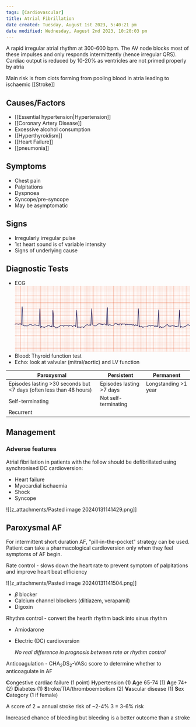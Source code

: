 ```yaml
---
tags: [Cardiovascular]
title: Atrial Fibrillation
date created: Tuesday, August 1st 2023, 5:40:21 pm
date modified: Wednesday, August 2nd 2023, 10:20:03 pm
---
```


A rapid irregular atrial rhythm at 300-600 bpm. The AV node blocks most of these impulses and only responds intermittently (hence irregular QRS). Cardiac output is reduced by 10-20% as ventricles are not primed properly by atria

Main risk is from clots forming from pooling blood in atria leading to ischaemic [[Stroke]]

## Causes/Factors

- [[Essential hypertension|Hypertension]]
- [[Coronary Artery Disease]]
- Excessive alcohol consumption
- [[Hyperthyroidism]]
- [[Heart Failure]]
- [[pneumonia]]

## Symptoms

- Chest pain
- Palpitations
- Dyspnoea
- Syncope/pre-syncope
- May be asymptomatic

## Signs

- Irregularly irregular pulse
- 1st heart sound is of variable intensity
- Signs of underlying cause

## Diagnostic Tests

- ECG
  ![|575](z_attachments/575-2.png)
- Blood: Thyroid function test
- Echo: look at valvular (mitral/aortic) and LV function

| Paroxysmal | Persistent | Permanent |
| ---- | ---- | ---- |
| Episodes lasting >30 seconds but <7 days (often less than 48 hours) | Episodes lasting >7 days | Longstanding >1 year |
| Self-terminating | Not self-terminating |  |
| Recurrent |  |  |

## Management

### Adverse features
Atrial fibrillation in patients with the follow should be defibrillated using synchronised DC cardioversion:
- Heart failure
- Myocardial ischaemia 
- Shock
- Syncope

![[z_attachments/Pasted image 20240131141429.png]]

## Paroxysmal AF
For intermittent short duration AF, "pill-in-the-pocket" strategy can be used. Patient can take a pharmacological cardioversion only when they feel symptoms of AF begin. 

Rate control - slows down the heart rate to prevent symptom of palpitations and improve heart beat efficiency

![[z_attachments/Pasted image 20240131141504.png]]
- $\beta$ blocker
- Calcium channel blockers (diltiazem, verapamil)
- Digoxin

Rhythm control - convert the hearth rhythm back into sinus rhythm

- Amiodarone
- Electric (DC) cardioversion

  _No real difference in prognosis between rate or rhythm control_

Anticoagulation - CHA$_2$DS$_2$-VASc score to determine whether to anticoagulate in AF

**C**ongestive cardiac failure (1 point)
**H**ypertension (1)
**A**ge 65-74 (1)
**A**ge 74+ (2)
**D**iabetes (1)
**S**troke/TIA/thromboembolism (2)
**Va**scular disease (1)
**S**ex **C**ategory (1 if female)

A score of 2 = annual stroke risk of ~2-4%
3 = 3-6% risk

Increased chance of bleeding but bleeding is a better outcome than a stroke
